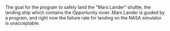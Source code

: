The goal for the program to safely land the "Mars Lander" shuttle, the landing ship which contains the Opportunity rover.
Mars Lander is guided by a program, and right now the failure rate for landing on the NASA simulator is unacceptable.
